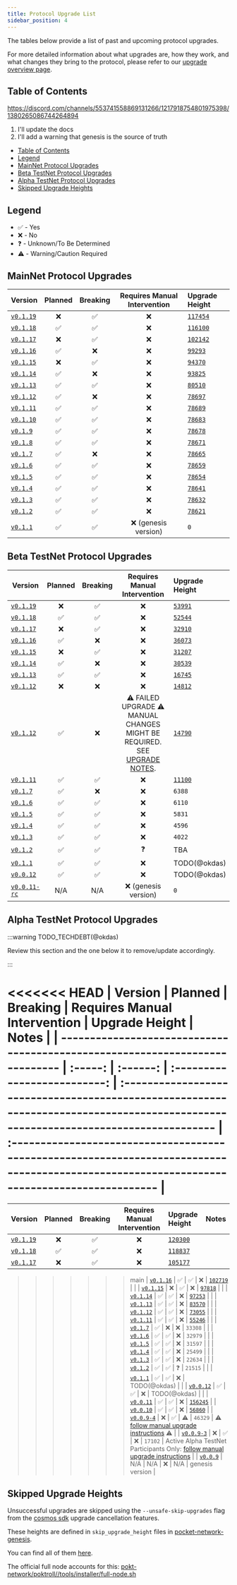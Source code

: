 ```yaml
---
title: Protocol Upgrade List
sidebar_position: 4
---
```


The tables below provide a list of past and upcoming protocol upgrades.

For more detailed information about what upgrades are, how they work, and what changes they bring to the protocol, please refer to our [upgrade overview page](1_protocol_upgrades.md).

## Table of Contents

https://discord.com/channels/553741558869131266/1217918754801975398/1380265086744264894

1. I'll update the docs
2. I'll add a warning that genesis is the source of truth

- [Table of Contents](#table-of-contents)
- [Legend](#legend)
- [MainNet Protocol Upgrades](#mainnet-protocol-upgrades)
- [Beta TestNet Protocol Upgrades](#beta-testnet-protocol-upgrades)
- [Alpha TestNet Protocol Upgrades](#alpha-testnet-protocol-upgrades)
- [Skipped Upgrade Heights](#skipped-upgrade-heights)

## Legend

- ✅ - Yes
- ❌ - No
- ❓ - Unknown/To Be Determined
- ⚠️ - Warning/Caution Required

## MainNet Protocol Upgrades

| Version                                                                    | Planned | Breaking | Requires Manual Intervention | Upgrade Height                                                                                                                 |
| -------------------------------------------------------------------------- | :-----: | :------: | :--------------------------: | :----------------------------------------------------------------------------------------------------------------------------- |
| [`v0.1.19`](https://github.com/pokt-network/poktroll/releases/tag/v0.1.19) |   ❌    |    ✅    |              ❌              | [`117454`](https://explorer.pocket.network/pocket-mainnet/tx/B555C462AF63D69D53ADDB8564BB0A03088AB3A2D28AE82180DD3E122716CF5F) |
| [`v0.1.18`](https://github.com/pokt-network/poktroll/releases/tag/v0.1.18) |   ✅    |    ✅    |              ❌              | [`116100`](https://explorer.pocket.network/pocket-mainnet/tx/A48C88CB023ECDB2455DB9E2481658310A3A58DA5AE0832D7E0026754F9AD426) |
| [`v0.1.17`](https://github.com/pokt-network/poktroll/releases/tag/v0.1.17) |   ❌    |    ✅    |              ❌              | [`102142`](https://explorer.pocket.network/pocket-mainnet/tx/5B8496497C7275B148D54463C0D066C568207095FBE5334EF53F71276EBCA066) |
| [`v0.1.16`](https://github.com/pokt-network/poktroll/releases/tag/v0.1.16) |   ✅    |    ❌    |              ❌              | [`99293`](https://explorer.pocket.network/pocket-mainnet/tx/26007D4B20A46BA1E98639B9A0AB1743ADAA7CDA2FA64BCD6BDAFEAEF55FABD0)  |
| [`v0.1.15`](https://github.com/pokt-network/poktroll/releases/tag/v0.1.15) |   ❌    |    ✅    |              ❌              | [`94370`](https://explorer.pocket.network/pocket-mainnet/tx/E40E1A577D1002EAD9693FD9580AA62675088E538FD8F31D7C251EBA625D7A4A)  |
| [`v0.1.14`](https://github.com/pokt-network/poktroll/releases/tag/v0.1.14) |   ✅    |    ❌    |              ❌              | [`93825`](https://explorer.pocket.network/pocket-mainnet/tx/5851DBBF5EB75490D11E08AC9478C281F5D457CD08E62AEE97E0996CDCAED66E)  |
| [`v0.1.13`](https://github.com/pokt-network/poktroll/releases/tag/v0.1.13) |   ✅    |    ✅    |              ❌              | [`80510`](https://explorer.pocket.network/pocket-mainnet/tx/8FC1E6E2AF2C4766DAEC6B641BFF665A830000A8AB22DF70D1C0C91E5D4881A1)  |
| [`v0.1.12`](https://github.com/pokt-network/poktroll/releases/tag/v0.1.12) |   ✅    |    ❌    |              ❌              | [`78697`](https://explorer.pocket.network/pocket-mainnet/tx/EE9AE5C12A8E3CC92B673CD524156018BB6BBF4BEFAE29D506D361B4FA7E80E9)  |
| [`v0.1.11`](https://github.com/pokt-network/poktroll/releases/tag/v0.1.11) |   ✅    |    ✅    |              ❌              | [`78689`](https://explorer.pocket.network/pocket-mainnet/tx/4767FF978B5247ED7F8F5AED6D6F92B1D83E8612CABA339982687F8F6CE2AF05)  |
| [`v0.1.10`](https://github.com/pokt-network/poktroll/releases/tag/v0.1.10) |   ✅    |    ✅    |              ❌              | [`78683`](https://explorer.pocket.network/pocket-mainnet/tx/D4F478E2B11D0A9B0FE624C1514800B920FD627FE514C3A8D4DFC0B4E4E23306)  |
| [`v0.1.9`](https://github.com/pokt-network/poktroll/releases/tag/v0.1.9)   |   ✅    |    ✅    |              ❌              | [`78678`](https://explorer.pocket.network/pocket-mainnet/tx/C201EAD734275FC977DF7101302A9FC93086A3A380AA1D5685D66F5B67E6F3DA)  |
| [`v0.1.8`](https://github.com/pokt-network/poktroll/releases/tag/v0.1.8)   |   ✅    |    ✅    |              ❌              | [`78671`](https://explorer.pocket.network/pocket-mainnet/tx/B00E4C65ECA215CC3EA5D608E3C02305E3C1FC3036952F895E815361C02E2AC0)  |
| [`v0.1.7`](https://github.com/pokt-network/poktroll/releases/tag/v0.1.7)   |   ✅    |    ❌    |              ❌              | [`78665`](https://explorer.pocket.network/pocket-mainnet/tx/ECBC446851DFB2DFC02FAA985E71A13A83E66D62568134145F6F5772EC931CD3)  |
| [`v0.1.6`](https://github.com/pokt-network/poktroll/releases/tag/v0.1.6)   |   ✅    |    ✅    |              ❌              | [`78659`](https://explorer.pocket.network/pocket-mainnet/tx/6AEFB856A34100BE99B9BE6ACE1261D45C648E3392552B833F3F7173A0D6C9BB)  |
| [`v0.1.5`](https://github.com/pokt-network/poktroll/releases/tag/v0.1.5)   |   ✅    |    ✅    |              ❌              | [`78654`](https://explorer.pocket.network/pocket-mainnet/tx/AAC11CD0F361C609B33192411624E3B6F8338F8D87C05B27CE8274D7FCDC2F40)  |
| [`v0.1.4`](https://github.com/pokt-network/poktroll/releases/tag/v0.1.4)   |   ✅    |    ✅    |              ❌              | [`78641`](https://explorer.pocket.network/pocket-mainnet/tx/6112DA8497C11425CBE32C0A01E928D7F2D8C5F6535CCD8D42DB4BCF931F9E8F)  |
| [`v0.1.3`](https://github.com/pokt-network/poktroll/releases/tag/v0.1.3)   |   ✅    |    ✅    |              ❌              | [`78632`](https://explorer.pocket.network/pocket-mainnet/tx/AB7E1DA95C4669E83959865654CCCD16A27CA67EADB2C15AF5DC87AA663D2C0B)  |
| [`v0.1.2`](https://github.com/pokt-network/poktroll/releases/tag/v0.1.2)   |   ✅    |    ✅    |              ❌              | [`78621`](https://explorer.pocket.network/pocket-mainnet/tx/482319751606F5F64AE108B2A131C6A81A0DB3C484FB31D3D755407D469D1DBB)  |
| [`v0.1.1`](https://github.com/pokt-network/poktroll/releases/tag/v0.1.1)   |   ✅    |    ✅    |     ❌ (genesis version)     | `0`                                                                                                                            |

## Beta TestNet Protocol Upgrades

| Version                                                                          | Planned | Breaking |                                                        Requires Manual Intervention                                                        | Upgrade Height                                                                                                                    |
| -------------------------------------------------------------------------------- | :-----: | :------: | :----------------------------------------------------------------------------------------------------------------------------------------: | :-------------------------------------------------------------------------------------------------------------------------------- |
| [`v0.1.19`](https://github.com/pokt-network/poktroll/releases/tag/v0.1.19)       |   ❌    |    ✅    |                                                                     ❌                                                                     | [`53991`](https://shannon.beta.testnet.pokt.network/poktroll/tx/80EB37244243817B61D91AB7A916D07D16BE013AB08ED659B3617CA6127ACFE6) |
| [`v0.1.18`](https://github.com/pokt-network/poktroll/releases/tag/v0.1.18)       |   ✅    |    ✅    |                                                                     ❌                                                                     | [`52544`](https://shannon.beta.testnet.pokt.network/poktroll/tx/2EDFC492BE6080B42C276995E4E8026CA66F3C533D60B113A7DA0F99A00FBDEB) |
| [`v0.1.17`](https://github.com/pokt-network/poktroll/releases/tag/v0.1.17)       |   ❌    |    ✅    |                                                                     ❌                                                                     | [`32910`](https://shannon.beta.testnet.pokt.network/poktroll/tx/8C210D66697D698B0CFE432F09CAA733BD49C379D748349B39EB9E585A0B2A4E) |
| [`v0.1.16`](https://github.com/pokt-network/poktroll/releases/tag/v0.1.16)       |   ✅    |    ❌    |                                                                     ❌                                                                     | [`36073`](https://shannon.beta.testnet.pokt.network/poktroll/tx/0BF5FB1C6B794BFF5F209FA7BCBD6EA9382B12E547D2C93B898BC03E7A0C3BF1) |
| [`v0.1.15`](https://github.com/pokt-network/poktroll/releases/tag/v0.1.15)       |   ❌    |    ✅    |                                                                     ❌                                                                     | [`31207`](https://shannon.beta.testnet.pokt.network/poktroll/tx/A20C614A3D51A6366011C0F7B4DC00FC06C5CAF91E6EA4CC912A03CD36DE6DA8) |
| [`v0.1.14`](https://github.com/pokt-network/poktroll/releases/tag/v0.1.14)       |   ✅    |    ❌    |                                                                     ❌                                                                     | [`30539`](https://shannon.beta.testnet.pokt.network/poktroll/tx/5BE8DF19CEC0774048E914471609598A36302EB6C296F0905F31E92DA281A9E2) |
| [`v0.1.13`](https://github.com/pokt-network/poktroll/releases/tag/v0.1.13)       |   ✅    |    ✅    |                                                                     ❌                                                                     | [`16745`](https://shannon.beta.testnet.pokt.network/poktroll/tx/D6A2FE3C3DEDC7048A7FAD254CED2DF51B0A84B98F70A1A0806D6AB4BBEC791F) |
| [`v0.1.12`](https://github.com/pokt-network/poktroll/releases/tag/v0.1.12)       |   ❌    |    ❌    |                                                                     ❌                                                                     | [`14812`](https://shannon.beta.testnet.pokt.network/poktroll/tx/87E3C205C5991C39468FDFA969C85A98A8770754623B638033622E749378D814) |
| [`v0.1.12`](https://github.com/pokt-network/poktroll/releases/tag/v0.1.12)       |   ✅    |    ❌    | ⚠️ FAILED UPGRADE ⚠️ MANUAL CHANGES MIGHT BE REQUIRED. SEE [UPGRADE NOTES](https://github.com/pokt-network/poktroll/releases/tag/v0.1.12). | [`14790`](https://shannon.beta.testnet.pokt.network/poktroll/tx/5A32931F4F287B9100C928F54ABEA98F896B68038335B6860E5F784423060A04) |
| [`v0.1.11`](https://github.com/pokt-network/poktroll/releases/tag/v0.1.11)       |   ✅    |    ✅    |                                                                     ❌                                                                     | [`11100`](https://shannon.beta.testnet.pokt.network/poktroll/tx/652AA6EA6DC99FA2448B8402DE376F24058C6F48956FBBFFA67D06388899EE5E) |
| [`v0.1.7`](https://github.com/pokt-network/poktroll/releases/tag/v0.1.7)         |   ✅    |    ❌    |                                                                     ❌                                                                     | `6388`                                                                                                                            |
| [`v0.1.6`](https://github.com/pokt-network/poktroll/releases/tag/v0.1.6)         |   ✅    |    ✅    |                                                                     ❌                                                                     | `6110`                                                                                                                            |
| [`v0.1.5`](https://github.com/pokt-network/poktroll/releases/tag/v0.1.5)         |   ✅    |    ✅    |                                                                     ❌                                                                     | `5831`                                                                                                                            |
| [`v0.1.4`](https://github.com/pokt-network/poktroll/releases/tag/v0.1.4)         |   ✅    |    ✅    |                                                                     ❌                                                                     | `4596`                                                                                                                            |
| [`v0.1.3`](https://github.com/pokt-network/poktroll/releases/tag/v0.1.3)         |   ✅    |    ✅    |                                                                     ❌                                                                     | `4022`                                                                                                                            |
| [`v0.1.2`](https://github.com/pokt-network/poktroll/releases/tag/v0.1.2)         |   ✅    |    ✅    |                                                                     ❓                                                                     | TBA                                                                                                                               |
| [`v0.1.1`](https://github.com/pokt-network/poktroll/releases/tag/v0.1.1)         |   ✅    |    ✅    |                                                                     ❌                                                                     | TODO(@okdas)                                                                                                                      |
| [`v0.0.12`](https://github.com/pokt-network/poktroll/releases/tag/v0.0.12)       |   ✅    |    ✅    |                                                                     ❌                                                                     | TODO(@okdas)                                                                                                                      |
| [`v0.0.11-rc`](https://github.com/pokt-network/poktroll/releases/tag/v0.0.11-rc) |   N/A   |   N/A    |                                                            ❌ (genesis version)                                                            | `0`                                                                                                                               |

## Alpha TestNet Protocol Upgrades

:::warning TODO_TECHDEBT(@okdas)

Review this section and the one below it to remove/update accordingly.

:::

<<<<<<< HEAD
| Version | Planned | Breaking | Requires Manual Intervention | Upgrade Height | Notes |
| ---------------------------------------------------------------------------- | :-----: | :------: | :--------------------------: | :---------------------------------------------------------------------------------------------------------------------------------- | :------------------------------------------------------------------------------------------------------------------------------------------- |
=======
| Version | Planned | Breaking | Requires Manual Intervention | Upgrade Height | Notes |
| ---------------------------------------------------------------------------- | :-----: | :------: | :--------------------------: | :--------------------------------------------------------------------------------------------------------------------------------- | :------------------------------------------------------------------------------------------------------------------------------------------- |
| [`v0.1.19`](https://github.com/pokt-network/poktroll/releases/tag/v0.1.19) | ❌ | ✅ | ❌ | [`120300`](https://shannon.alpha.testnet.pokt.network/poktroll/tx/9CC52719F8EC0F72980ECCD5AE9CB649D82E8439D5A02E7264B1BA7612FC2B16) | |
| [`v0.1.18`](https://github.com/pokt-network/poktroll/releases/tag/v0.1.18) | ✅ | ✅ | ❌ | [`118837`](https://shannon.alpha.testnet.pokt.network/poktroll/tx/C170D9F5168C33676B77A396FF3CA61A15D4E9C7476C14A5AE46C77AB2592727) | |
| [`v0.1.17`](https://github.com/pokt-network/poktroll/releases/tag/v0.1.17) | ❌ | ✅ | ❌ | [`105177`](https://shannon.alpha.testnet.pokt.network/poktroll/tx/442A8CC490CD3BF65DEA4D25E2DE61BEA25438A347A735755DC795D5698AD7F9) | |

> > > > > > > main
> > > > > > > | [`v0.1.16`](https://github.com/pokt-network/poktroll/releases/tag/v0.1.16) | ✅ | ✅ | ❌ | [`102719`](https://shannon.alpha.testnet.pokt.network/poktroll/tx/F5466F7C20A335B0DD32A122FD74F26C23AF359B93FB24AB4F1973248195ADB0) | |
> > > > > > > | [`v0.1.15`](https://github.com/pokt-network/poktroll/releases/tag/v0.1.15) | ❌ | ✅ | ❌ | [`97818`](https://shannon.alpha.testnet.pokt.network/poktroll/tx/B50178B8A26D8CBF743B2ABC324693F1ED1B25508A4EC43B995FA87C11DEF798) | |
> > > > > > > | [`v0.1.14`](https://github.com/pokt-network/poktroll/releases/tag/v0.1.14) | ✅ | ✅ | ❌ | [`97253`](https://shannon.alpha.testnet.pokt.network/poktroll/tx/7D1DA7E30C3956A25F99116F487FB8CF2BC1FAE9319961935D200CB9F0332CD6) | |
> > > > > > > | [`v0.1.13`](https://github.com/pokt-network/poktroll/releases/tag/v0.1.13) | ✅ | ✅ | ❌ | [`83570`](https://shannon.alpha.testnet.pokt.network/poktroll/tx/B42F9C0962239658E9CA4A1794A566A580089C47B74ECF09305D102BE4379123) | |
> > > > > > > | [`v0.1.12`](https://github.com/pokt-network/poktroll/releases/tag/v0.1.12) | ✅ | ✅ | ❌ | [`73055`](https://shannon.alpha.testnet.pokt.network/poktroll/tx/F9643B2F7F769CC6DA7F8761B607E3D059F68CC4425AB0DCF2EB0E0E89D08E05) | |
> > > > > > > | [`v0.1.11`](https://github.com/pokt-network/poktroll/releases/tag/v0.1.11) | ✅ | ✅ | ❌ | [`55246`](https://shannon.alpha.testnet.pokt.network/poktroll/tx/72CD719FDBFA29E03CE4139CA3BFF87D847099B92BBBE4CEC14C96ADE7DB2509) | |
> > > > > > > | [`v0.1.7`](https://github.com/pokt-network/poktroll/releases/tag/v0.1.7) | ✅ | ❌ | ❌ | `33308` | |
> > > > > > > | [`v0.1.6`](https://github.com/pokt-network/poktroll/releases/tag/v0.1.6) | ✅ | ✅ | ❌ | `32979` | |
> > > > > > > | [`v0.1.5`](https://github.com/pokt-network/poktroll/releases/tag/v0.1.5) | ✅ | ✅ | ❌ | `31597` | |
> > > > > > > | [`v0.1.4`](https://github.com/pokt-network/poktroll/releases/tag/v0.1.4) | ✅ | ✅ | ❌ | `25499` | |
> > > > > > > | [`v0.1.3`](https://github.com/pokt-network/poktroll/releases/tag/v0.1.3) | ✅ | ✅ | ❌ | `22634` | |
> > > > > > > | [`v0.1.2`](https://github.com/pokt-network/poktroll/releases/tag/v0.1.2) | ✅ | ✅ | ❓ | `21515` | |
> > > > > > > | [`v0.1.1`](https://github.com/pokt-network/poktroll/releases/tag/v0.1.1) | ✅ | ✅ | ❌ | TODO(@okdas) | |
> > > > > > > | [`v0.0.12`](https://github.com/pokt-network/poktroll/releases/tag/v0.0.12) | ✅ | ✅ | ❌ | TODO(@okdas) | |
> > > > > > > | [`v0.0.11`](https://github.com/pokt-network/poktroll/releases/tag/v0.0.11) | ✅ | ✅ | ❌ | [`156245`](https://shannon.alpha.testnet.pokt.network/pocket/tx/EE72B1D0744872CFFF4AC34DA9573B0BC2E32FFF998A8F25BF817FBE44F53543) |
> > > > > > > | [`v0.0.10`](https://github.com/pokt-network/poktroll/releases/tag/v0.0.10) | ✅ | ✅ | ❌ | [`56860`](https://shannon.alpha.testnet.pokt.network/pocket/tx/4E201E5C397AB881F417266154C907D38404BE00BE9A443DE28E44A2B09C5CFB) |
> > > > > > > | [`v0.0.9-4`](https://github.com/pokt-network/poktroll/releases/tag/v0.0.9-4) | ❌ | ✅ | ⚠️ | `46329` | ⚠️ [follow manual upgrade instructions](https://github.com/pokt-network/poktroll/releases/tag/v0.0.9-4) ⚠️ |
> > > > > > > | [`v0.0.9-3`](https://github.com/pokt-network/poktroll/releases/tag/v0.0.9-3) | ❌ | ✅ | ❌ | `17102` | Active Alpha TestNet Participants Only: [follow manual upgrade instructions](https://github.com/pokt-network/poktroll/releases/tag/v0.0.9-3) |
> > > > > > > | [`v0.0.9`](https://github.com/pokt-network/poktroll/releases/tag/v0.0.9) | N/A | N/A | ❌ | N/A | genesis version |

## Skipped Upgrade Heights

Unsuccessful upgrades are skipped using the `--unsafe-skip-upgrades` flag from the [cosmos sdk](https://docs.cosmos.network/main/build/building-apps/app-upgrade#canceling-upgrades) upgrade cancellation features.

These heights are defined in `skip_upgrade_height` files in [pocket-network-genesis](https://github.com/pokt-network/pocket-network-genesis).

You can find all of them [here](https://github.com/search?q=repo%3Apokt-network%2Fpocket-network-genesis%20skip_upgrade_heights&type=code).

The official full node accounts for this: [pokt-network/poktroll//tools/installer/full-node.sh](https://raw.githubusercontent.com/pokt-network/poktroll/refs/heads/main/tools/installer/full-node.sh)
